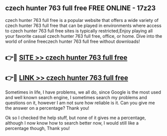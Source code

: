 ## czech hunter 763 full free FREE ONLINE - 17z23

czech hunter 763 full free is a popular website that offers a wide variety of czech hunter 763 full free that can be played in environments where access to czech hunter 763 full free sites is typically restricted,Enjoy playing all your favorite casual czech hunter 763 full free, office, or home. Dive into the world of online freeczech hunter 763 full free without downloads!

## 👉🔴 [SITE >> czech hunter 763 full free](http://news.freeplayer.one?title=czech_hunter_763_full_free&ref=FRRE)

## 👉🔴 [LINK >> czech hunter 763 full free](http://news.freeplayer.one?title=czech_hunter_763_full_free&ref=FREE)

Sometimes in life, I have problems, we all do, since Google is the most used and well known search engine, I sometimes search my problems and questions on it, however I am not sure how reliable is it. Can you give me the answer on a percentage? Thank you!

Ok so I checked the help stuff, but none of it gives me a percentage, although I now know how to search better now, I would still like a percentage though, Thank you!